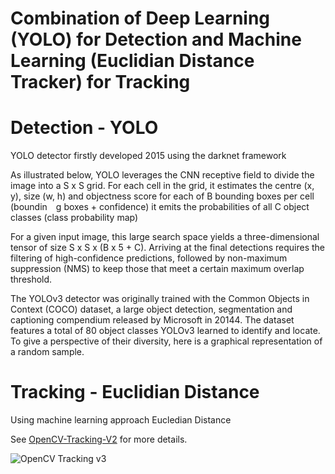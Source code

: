 # Combination of Deep Learning (YOLO) for Detection and Machine Learning (Euclidian Distance Tracker) for Tracking

# Detection - YOLO
YOLO detector firstly developed 2015 using the darknet framework

As illustrated below, YOLO leverages the CNN receptive field to divide the image into a S x S grid. For each cell in the grid,
it estimates the centre (x, y), size (w, h) and objectness score for each of B bounding boxes per cell (boundin g boxes + confidence)
it emits the probabilities of all C object classes (class probability map)

For a given input image, this large search space yields a three-dimensional tensor of size S x S x (B x 5 + C). Arriving at the final detections requires the filtering of high-confidence predictions, followed by non-maximum suppression (NMS) to keep those that meet a certain maximum overlap threshold.

The YOLOv3 detector was originally trained with the Common Objects in Context (COCO) dataset, a large object detection, segmentation and captioning compendium released by Microsoft in 20144. The dataset features a total of 80 object classes YOLOv3 learned to identify and locate. To give a perspective of their diversity, here is a graphical representation of a random sample.


# Tracking - Euclidian Distance
Using machine learning approach Eucledian Distance

See [OpenCV-Tracking-V2](../OpenCV-Tracking-V2/Readme.md) for more details.

![OpenCV Tracking v3](../../Documentation/OpenCV3.gif)
